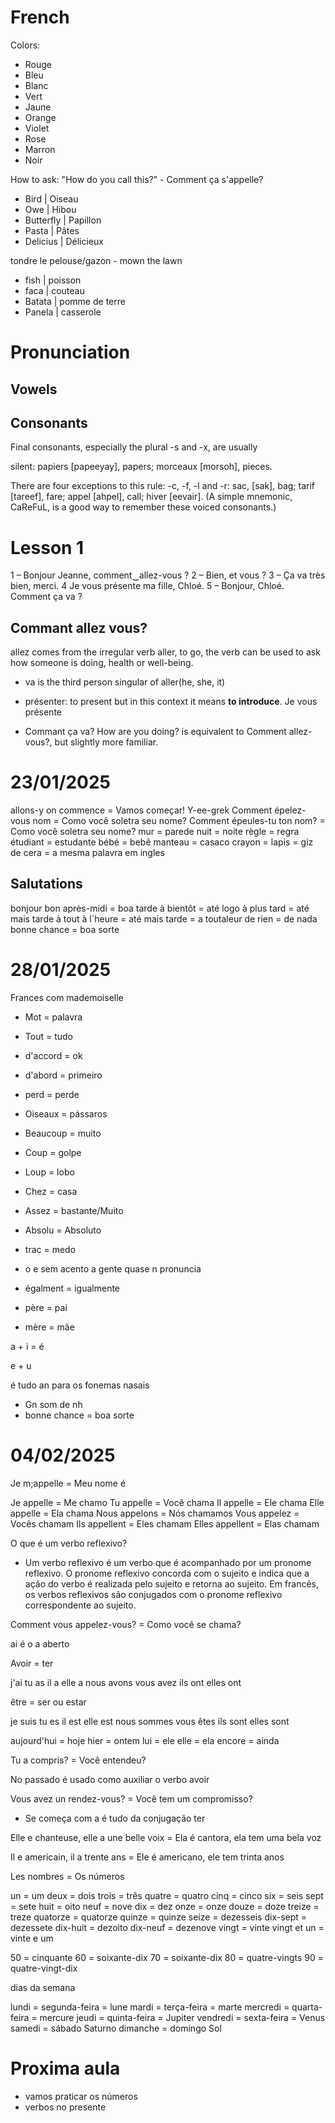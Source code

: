 # French

Colors:

- Rouge
- Bleu
- Blanc
- Vert
- Jaune
- Orange
- Violet
- Rose
- Marron
- Noir

How to ask: "How do you call this?" - Comment ça s'appelle?

- Bird | Oiseau
- Owe | Hibou
- Butterfly | Papillon
- Pasta | Pâtes
- Delicius | Délicieux

tondre le pelouse/gazon - mown the lawn

- fish | poisson
- faca | couteau
- Batata | pomme de terre
- Panela | casserole

# Pronunciation

## Vowels

## Consonants

Final consonants, especially the plural -s and -x, are usually

silent: papiers [papeeyay], papers; morceaux [morsoh], pieces.

There are four exceptions to this rule: -c, -f, -l and -r: sac, [sak],
bag; tarif [tareef], fare; appel [ahpel], call; hiver [eevair]. (A simple mnemonic, CaReFuL, is a good way to remember these voiced consonants.)

# Lesson 1

1 – Bonjour Jeanne, comment‿allez-vous  ?
2 – Bien, et vous ?
3 – Ça va très bien, merci.
4 Je vous présente ma fille, Chloé.
5 – Bonjour, Chloé. Comment ça va ?

## Commant allez vous?

allez comes from the irregular verb aller, to go, the verb can be used to ask how someone is doing, health or well-being.

- va is the third person singular of aller(he, she, it)

- présenter: to present but in this context it means **to introduce**. Je vous présente

- Commant ça va? How are you doing? is equivalent to Comment allez-vous?, but slightly more familiar.

# 23/01/2025

allons-y on commence = Vamos começar!
Y-ee-grek
Comment épelez-vous nom = Como você soletra seu nome?
Comment épeules-tu ton nom? = Como você soletra seu nome?
mur = parede
nuit = noite
règle = regra
étudiant = estudante
bébé = bebê
manteau = casaco
crayon = lapis = giz de cera = a mesma palavra em ingles

## Salutations

bonjour
bon après-midi = boa tarde
à bientôt = até logo
à plus tard = até mais tarde
à tout à l`heure = até mais tarde = a toutaleur
de rien = de nada
bonne chance = boa sorte

# 28/01/2025

Frances com mademoiselle

- Mot = palavra
- Tout = tudo
- d'accord = ok
- d'abord = primeiro
- perd = perde
- Oiseaux = pássaros
- Beaucoup = muito
- Coup = golpe
- Loup = lobo
- Chez = casa
- Assez = bastante/Muito
- Absolu = Absoluto
- trac = medo

- o e sem acento a gente quase n pronuncia

- égalment = igualmente
- père = pai
- mère = mãe

a + i = é

e + u

é tudo an para os fonemas nasais

- Gn som de nh
- bonne chance = boa sorte


# 04/02/2025

Je m;appelle = Meu nome é

Je appelle = Me chamo
Tu appelle = Você chama
Il appelle = Ele chama
Elle appelle = Ela chama
Nous appelons = Nós chamamos
Vous appelez = Vocês chamam
Ils appellent = Eles chamam
Elles appellent = Elas chamam

O que é um verbo reflexivo?

- Um verbo reflexivo é um verbo que é acompanhado por um pronome reflexivo. O pronome reflexivo concorda com o sujeito e indica que a ação do verbo é realizada pelo sujeito e retorna ao sujeito. Em francês, os verbos reflexivos são conjugados com o pronome reflexivo correspondente ao sujeito.


Comment vous appelez-vous? = Como você se chama?

ai é o a aberto

Avoir = ter

j'ai
tu as
il a
elle a
nous avons
vous avez
ils ont
elles ont


être = ser ou estar

je suis
tu es
il est
elle est
nous sommes
vous êtes
ils sont
elles sont


aujourd'hui = hoje
hier = ontem
lui = ele
elle = ela
encore = ainda

Tu a compris? = Você entendeu?

No passado é usado como auxiliar o verbo avoir

Vous avez un rendez-vous? = Você tem um compromisso?

- Se começa com a é tudo da conjugação ter

Elle e chanteuse, elle a une belle voix = Ela é cantora, ela tem uma bela voz

Il e americain, il a trente ans = Ele é americano, ele tem trinta anos

Les nombres = Os números

un = um
deux = dois
trois = três
quatre = quatro
cinq = cinco
six = seis
sept = sete
huit = oito
neuf = nove
dix = dez
onze = onze
douze = doze
treize = treze
quatorze = quatorze
quinze = quinze
seize = dezesseis
dix-sept = dezessete
dix-huit = dezoito
dix-neuf = dezenove
vingt = vinte
vingt et un = vinte e um

50 = cinquante
60 = soixante-dix
70 = soixante-dix
80 = quatre-vingts
90 = quatre-vingt-dix

dias da semana

lundi = segunda-feira = lune
mardi = terça-feira = marte
mercredi = quarta-feira = mercure
jeudi = quinta-feira = Jupiter
vendredi = sexta-feira = Venus
samedi = sábado Saturno
dimanche = domingo Sol

# Proxima aula

- vamos praticar os números
- verbos no presente
